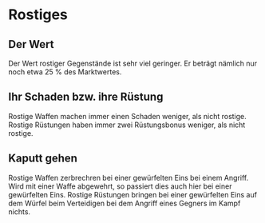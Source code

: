 # Rostiges

## Der Wert

Der Wert rostiger Gegenstände ist sehr viel geringer. Er beträgt nämlich nur noch etwa 25 % des Marktwertes.

## Ihr Schaden bzw. ihre Rüstung

Rostige Waffen machen immer einen Schaden weniger, als nicht rostige. Rostige Rüstungen haben immer zwei Rüstungsbonus weniger, als nicht rostige.

## Kaputt gehen

Rostige Waffen zerbrechren bei einer gewürfelten Eins bei einem Angriff. Wird mit einer Waffe abgewehrt, so passiert dies auch hier bei einer gewürfelten Eins. Rostige Rüstungen bringen bei einer gewürfelten Eins auf dem Würfel beim Verteidigen bei dem Angriff eines Gegners im Kampf nichts.

